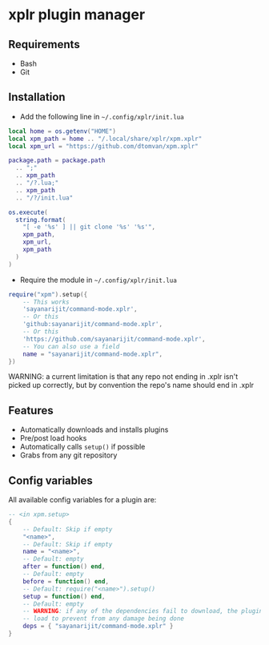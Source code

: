 # xplr plugin manager

## Requirements

- Bash
- Git

## Installation

- Add the following line in `~/.config/xplr/init.lua`

```lua
local home = os.getenv("HOME")
local xpm_path = home .. "/.local/share/xplr/xpm.xplr"
local xpm_url = "https://github.com/dtomvan/xpm.xplr"

package.path = package.path
  .. ";"
  .. xpm_path
  .. "/?.lua;"
  .. xpm_path
  .. "/?/init.lua"

os.execute(
  string.format(
    "[ -e '%s' ] || git clone '%s' '%s'",
    xpm_path,
    xpm_url,
    xpm_path
  )
)
```

- Require the module in `~/.config/xplr/init.lua`

```lua
require("xpm").setup({
    -- This works
    'sayanarijit/command-mode.xplr',
    -- Or this
    'github:sayanarijit/command-mode.xplr',
    -- Or this
    'https://github.com/sayanarijit/command-mode.xplr',
    -- You can also use a field
    name = "sayanarijit/command-mode.xplr",
})
```
WARNING: a current limitation is that any repo not ending in .xplr isn't picked
up correctly, but by convention the repo's name should end in .xplr


## Features
- Automatically downloads and installs plugins
- Pre/post load hooks
- Automatically calls `setup()` if possible
- Grabs from any git repository

## Config variables
All available config variables for a plugin are:
```lua
-- <in xpm.setup>
{
    -- Default: Skip if empty
    "<name>",
    -- Default: Skip if empty
    name = "<name>",
    -- Default: empty
    after = function() end,
    -- Default: empty
    before = function() end,
    -- Default: require("<name>").setup()
    setup = function() end,
    -- Default: empty
    -- WARNING: if any of the dependencies fail to download, the plugin won't
    -- load to prevent from any damage being done
    deps = { "sayanarijit/command-mode.xplr" }
}
```
